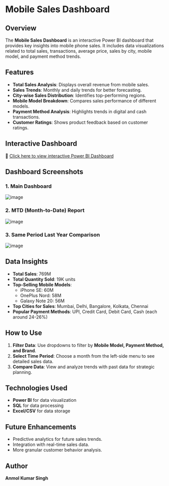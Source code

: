 # Mobile Sales Dashboard

## Overview
The **Mobile Sales Dashboard** is an interactive Power BI dashboard that provides key insights into mobile phone sales. It includes data visualizations related to total sales, transactions, average price, sales by city, mobile model, and payment method trends.

## Features
- **Total Sales Analysis**: Displays overall revenue from mobile sales.
- **Sales Trends**: Monthly and daily trends for better forecasting.
- **City-wise Sales Distribution**: Identifies top-performing regions.
- **Mobile Model Breakdown**: Compares sales performance of different models.
- **Payment Method Analysis**: Highlights trends in digital and cash transactions.
- **Customer Ratings**: Shows product feedback based on customer ratings.

## Interactive Dashboard

🔗 [Click here to view interactive Power BI Dashboard](https://app.powerbi.com/view?r=eyJrIjoiMzEwYzYzOTYtOWRkNC00ZWM5LTkwM2MtNWE2YmI2YzkzNWY0IiwidCI6ImM2ZTU0OWIzLTVmNDUtNDAzMi1hYWU5LWQ0MjQ0ZGM1YjJjNCJ9)

## Dashboard Screenshots
### 1. Main Dashboard
![image](https://github.com/user-attachments/assets/99e0e4ae-f125-4d2e-80dd-fbca12c39e49)


### 2. MTD (Month-to-Date) Report
![image](https://github.com/user-attachments/assets/799b62f5-a32e-401a-834a-ef0d0d40b699)


### 3. Same Period Last Year Comparison
![image](https://github.com/user-attachments/assets/a6711bae-ba66-40df-b877-893daab2d3f4)


## Data Insights
- **Total Sales**: 769M
- **Total Quantity Sold**: 19K units
- **Top-Selling Mobile Models**:
  - iPhone SE: 60M
  - OnePlus Nord: 58M
  - Galaxy Note 20: 56M
- **Top Cities for Sales**: Mumbai, Delhi, Bangalore, Kolkata, Chennai
- **Popular Payment Methods**: UPI, Credit Card, Debit Card, Cash (each around 24-26%)

## How to Use
1. **Filter Data**: Use dropdowns to filter by **Mobile Model, Payment Method, and Brand**.
2. **Select Time Period**: Choose a month from the left-side menu to see detailed sales data.
3. **Compare Data**: View and analyze trends with past data for strategic planning.

## Technologies Used
- **Power BI** for data visualization
- **SQL** for data processing
- **Excel/CSV** for data storage

## Future Enhancements
- Predictive analytics for future sales trends.
- Integration with real-time sales data.
- More granular customer behavior analysis.

## Author
**Anmol Kumar Singh**
